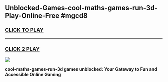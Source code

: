
## Unblocked-Games-cool-maths-games-run-3d-Play-Online-Free #mgcd8
<h3>
<a href="https://us.freeplayer.one?title=cool-maths-games-run-3d&ref=10M">CLICK TO PLAY</a></h3>
<hr>

<h3>
<a href="https://us.freeplayer.one?title=cool-maths-games-run-3d&ref=10M">CLICK 2 PLAY</a>
  
</h3>

<a href="https://us.freeplayer.one?title=cool-maths-games-run-3d&ref=10M"><img src="https://clearcache.store/games.png"></a>


**cool-maths-games-run-3d games unblocked: Your Gateway to Fun and Accessible Online Gaming**
